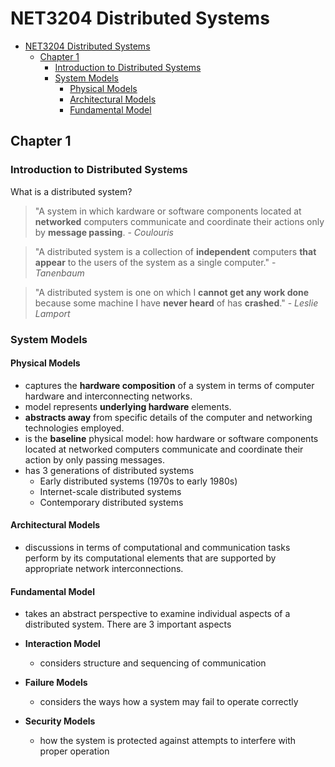 # NET3204 Distributed Systems

- [NET3204 Distributed Systems](#net3204-distributed-systems)
  - [Chapter 1](#chapter-1)
    - [Introduction to Distributed Systems](#introduction-to-distributed-systems)
    - [System Models](#system-models)
      - [Physical Models](#physical-models)
      - [Architectural Models](#architectural-models)
      - [Fundamental Model](#fundamental-model)

## Chapter 1

### Introduction to Distributed Systems

What is a distributed system?

> "A system in which kardware or software components located at **networked** computers communicate and coordinate their actions only by **message passing**. - *Coulouris*

> "A distributed system is a collection of **independent** computers **that appear** to the users of the system as a single computer." - *Tanenbaum*

> "A distributed system is one on which I **cannot get any work done** because some machine I have **never heard** of has **crashed**." - *Leslie Lamport*

### System Models

#### Physical Models

- captures the **hardware composition** of a system in terms of computer hardware and interconnecting networks.
- model represents **underlying hardware** elements.
- **abstracts away** from specific details of the computer and networking technologies employed.
- is the **baseline** physical model: how hardware or software components located at networked computers communicate and coordinate their action by only passing messages.
- has 3 generations of distributed systems
  - Early distributed systems (1970s to early 1980s)
  - Internet-scale distributed systems
  - Contemporary distributed systems

#### Architectural Models

- discussions in terms of computational and communication tasks perform by its computational elements that are supported by appropriate network interconnections.

#### Fundamental Model

- takes an abstract perspective to examine individual aspects of a distributed system. There are 3 important aspects

- **Interaction Model**
  - considers structure and sequencing of communication
- **Failure Models**
  - considers the ways how a system may fail to operate correctly
- **Security Models**
  - how the system is protected against attempts to interfere with proper operation
